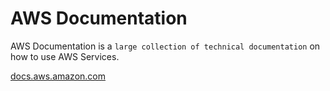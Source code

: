 # AWS Documentation

AWS Documentation is a `large collection of technical documentation` on how to use AWS Services.

[docs.aws.amazon.com](https://docs.aws.amazon.com/)
